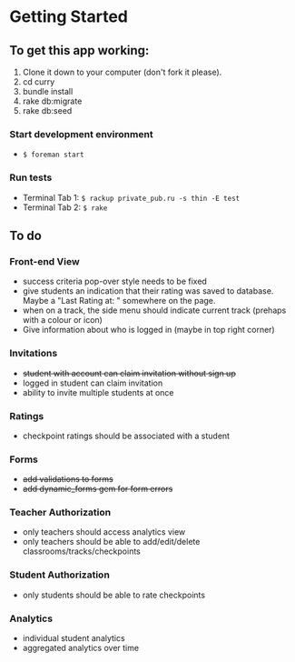 # Getting Started

## To get this app working:

1. Clone it down to your computer (don't fork it please).
2. cd curry
3. bundle install
4. rake db:migrate
5. rake db:seed

### Start development environment
- `$ foreman start`

### Run tests
- Terminal Tab 1: `$ rackup private_pub.ru -s thin -E test`
- Terminal Tab 2: `$ rake`

## To do

### Front-end View
- success criteria pop-over style needs to be fixed
- give students an indication that their rating was saved to database. Maybe a "Last Rating at: <time>" somewhere on the page.
- when on a track, the side menu should indicate current track (prehaps with a colour or icon)
- Give information about who is logged in (maybe in top right corner)

### Invitations
- ~~student with account can claim invitation without sign up~~
- logged in student can claim invitation
- ability to invite multiple students at once

### Ratings
- checkpoint ratings should be associated with a student

### Forms
- ~~add validations to forms~~
- ~~add dynamic_forms gem for form errors~~

### Teacher Authorization
- only teachers should access analytics view
- only teachers should be able to add/edit/delete classrooms/tracks/checkpoints

### Student Authorization
- only students should be able to rate checkpoints

### Analytics
- individual student analytics
- aggregated analytics over time
